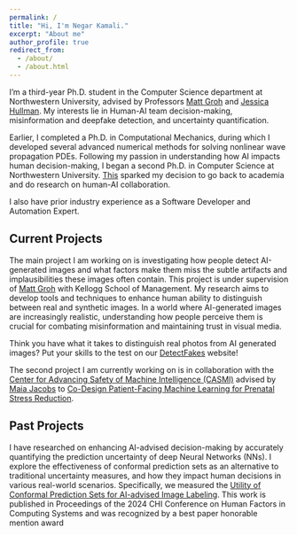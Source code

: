 ```yaml
---
permalink: /
title: "Hi, I'm Negar Kamali."
excerpt: "About me"
author_profile: true
redirect_from: 
  - /about/
  - /about.html
---
```

I’m a third-year Ph.D. student in the Computer Science department at Northwestern University, advised by Professors [Matt Groh](https://mattgroh.com/) and [Jessica Hullman](http://users.eecs.northwestern.edu/~jhullman/). My interests lie in Human-AI team decision-making, misinformation and deepfake detection, and uncertainty quantification. 

Earlier, I completed a Ph.D. in Computational Mechanics, during which I developed several advanced numerical methods for solving nonlinear wave propagation PDEs. Following my passion in understanding how AI impacts human decision-making, I began a second Ph.D. in Computer Science at Northwestern University. [This](https://www.sciencedirect.com/science/article/pii/S2589004221006477) sparked my decision to go back to academia and do research on human-AI collaboration.

I also have prior industry experience as a Software Developer and Automation Expert.  

## Current Projects

The main project I am working on is investigating how people detect AI-generated images and what factors make them miss the subtle artifacts and implausibilities these images often contain. This project is under supervision of [Matt Groh](https://mattgroh.com/) with Kellogg School of Management. My research aims to develop tools and techniques to enhance human ability to distinguish between real and synthetic images. In a world where AI-generated images are increasingly realistic, understanding how people perceive them is crucial for combating misinformation and maintaining trust in visual media. 

Think you have what it takes to distinguish real photos from AI generated images? Put your skills to the test on our [DetectFakes](https://detectfakes.kellogg.northwestern.edu/) website!

The second project I am currently working on is in collaboration with the [Center for Advancing Safety of Machine Intelligence (CASMI)](https://casmi.northwestern.edu/) advised by [Maia Jacobs](https://sites.northwestern.edu/nupath/people/) to [Co-Design Patient-Facing Machine Learning for Prenatal Stress Reduction](https://casmi.northwestern.edu/research/projects/prenatal-stress-reduction.html).

## Past Projects

I have researched on enhancing AI-advised decision-making by accurately quantifying the prediction uncertainty of deep Neural Networks (NNs). I explore the effectiveness of conformal prediction sets as an alternative to traditional uncertainty measures, and how they impact human decisions in various real-world scenarios. Specifically, we measured the [Utility of Conformal Prediction Sets for AI-advised Image Labeling](https://arxiv.org/abs/2401.08876). This work is published in Proceedings of the 2024 CHI Conference on Human Factors in Computing Systems and was recognized by a best paper honorable mention award







